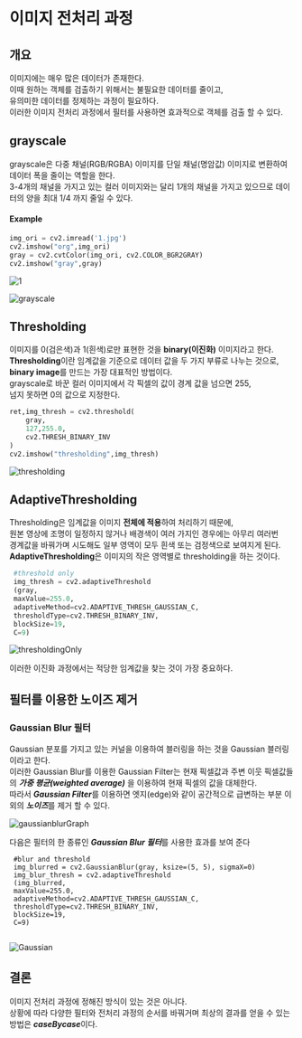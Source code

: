 # 이미지 전처리 과정

## 개요

이미지에는 매우 많은 데이터가 존재한다.   
이때 원하는 객체를 검출하기 위해서는 불필요한 데이터를 줄이고,   
유의미한 데이터를 정제하는 과정이 필요하다.   
이러한 이미지 전처리 과정에서 필터를 사용하면 효과적으로 객체를 검출 할 수 있다.   

## grayscale   

grayscale은 다중 채널(RGB/RGBA) 이미지를 단일 채널(명암값) 이미지로 변환하여 
데이터 폭을 줄이는 역할을 한다.   
3-4개의 채널을 가지고 있는 컬러 이미지와는 달리 1개의 채널을 가지고 있으므로 
데이터의 양을 최대 1/4 까지 줄일 수 있다.

#### Example
```python
img_ori = cv2.imread('1.jpg')
cv2.imshow("org",img_ori)
gray = cv2.cvtColor(img_ori, cv2.COLOR_BGR2GRAY)
cv2.imshow("gray",gray)
```

![1](https://user-images.githubusercontent.com/43839951/78467561-eade2880-7748-11ea-9d2e-028ab843b9dd.jpg)

![grayscale](https://user-images.githubusercontent.com/43839951/78467574-03e6d980-7749-11ea-86cb-468bddf8def9.JPG)

## Thresholding   
이미지를 0(검은색)과 1(흰색)로만 표현한 것을 **binary(이진화)** 이미지라고 한다.   
**Thresholding**이란 임계값을 기준으로 데이터 값을 두 가지 부류로 나누는 것으로,    
**binary image**를 만드는 가장 대표적인 방법이다.   
grayscale로 바꾼 컬러 이미지에서 각 픽셀의 값이 경계 값을 넘으면 255,   
넘지 못하면 0의 값으로 지정한다.   

```python
ret,img_thresh = cv2.threshold(
    gray,
    127,255.0,
    cv2.THRESH_BINARY_INV
)
cv2.imshow("thresholding",img_thresh)
```
![thresholding](https://user-images.githubusercontent.com/43839951/78467590-2547c580-7749-11ea-9e3b-5989f33957c6.JPG)


## AdaptiveThresholding

Thresholding은 임계값을 이미지 **전체에 적용**하여 처리하기 때문에,   
원본 영상에 조명이 일정하지 않거나 배경색이 여러 가지인 경우에는 아무리 여러번    
경계값을 바꿔가며 시도해도 일부 영역이 모두 흰색 또는 검정색으로 보여지게 된다.   
**AdaptiveThresholding**은 이미지의 작은 영역별로 thresholding을 하는 것이다.   

```python
 #threshold only
 img_thresh = cv2.adaptiveThreshold
 (gray,
 maxValue=255.0,
 adaptiveMethod=cv2.ADAPTIVE_THRESH_GAUSSIAN_C,
 thresholdType=cv2.THRESH_BINARY_INV, 
 blockSize=19,
 C=9)
```
![thresholdingOnly](https://user-images.githubusercontent.com/43839951/78467594-2ed12d80-7749-11ea-909f-dcf9c6c977bc.JPG)


이러한 이진화 과정에서는 적당한 임계값을 찾는 것이 가장 중요하다.   

## **필터를 이용한 노이즈 제거**

### Gaussian Blur 필터   

Gaussian 분포를 가지고 있는 커널을 이용하여 블러링을 하는 것을 Gaussian 블러링이라고 한다.   
이러한 Gaussian Blur를 이용한 Gaussian Filter는 현재 픽셀값과 주변 이웃 픽셀값들의 ***가중 평균(weighted average)***
을 이용하여 현재 픽셀의 값을 대체한다.    
따라서 ***Gaussian Filter***를 이용하면 엣지(edge)와 같이 공간적으로 급변하는 부분 이외의 ***노이즈***를 제거 할 수 있다.   

![gaussianblurGraph](https://user-images.githubusercontent.com/43839951/78467745-ad7a9a80-774a-11ea-8d8d-4fa7da24b791.JPG)


다음은 필터의 한 종류인 ***Gaussian Blur 필터***를 사용한 효과를 보여 준다

```pytho
 #blur and threshold
 img_blurred = cv2.GaussianBlur(gray, ksize=(5, 5), sigmaX=0)
 img_blur_thresh = cv2.adaptiveThreshold
 (img_blurred,
 maxValue=255.0,
 adaptiveMethod=cv2.ADAPTIVE_THRESH_GAUSSIAN_C,
 thresholdType=cv2.THRESH_BINARY_INV,
 blockSize=19,
 C=9)


```


![Gaussian](https://user-images.githubusercontent.com/43839951/78467606-3bee1c80-7749-11ea-93bc-29a93b7327cb.JPG)


## 결론

이미지 전처리 과정에 정해진 방식이 있는 것은 아니다.   
상황에 따라 다양한 필터와 전처리 과정의 순서를 바꿔거며 최상의 결과를 얻을 수 있는   
방법은 ***caseBycase***이다.
